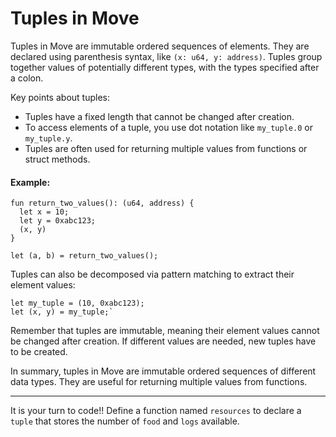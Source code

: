 # Tuples in Move

Tuples in Move are immutable ordered sequences of elements. They are declared using parenthesis syntax, like `(x: u64, y: address)`. Tuples group together values of potentially different types, with the types specified after a colon.

Key points about tuples:

-   Tuples have a fixed length that cannot be changed after creation.
-   To access elements of a tuple, you use dot notation like `my_tuple.0` or `my_tuple.y`.
-   Tuples are often used for returning multiple values from functions or struct methods.

#### Example:

```
fun return_two_values(): (u64, address) {
  let x = 10;
  let y = 0xabc123;
  (x, y)
}

let (a, b) = return_two_values();
```

Tuples can also be decomposed via pattern matching to extract their element values:

```
let my_tuple = (10, 0xabc123);
let (x, y) = my_tuple;` 
```

Remember that tuples are immutable, meaning their element values cannot be changed after creation. If different values are needed, new tuples have to be created.

In summary, tuples in Move are immutable ordered sequences of different data types. They are useful for returning multiple values from functions.

---

It is your turn to code!! Define a function named `resources` to declare a `tuple` that stores the number of `food` and `logs` available.